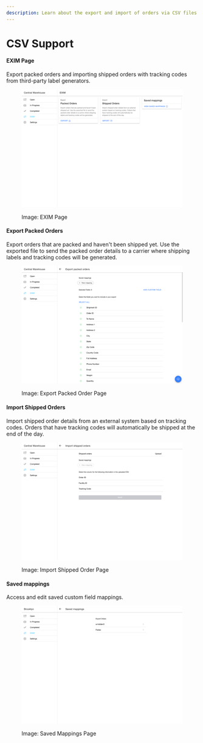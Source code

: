 ```yaml
---
description: Learn about the export and import of orders via CSV files.
---
```


# CSV Support

#### EXIM Page

Export packed orders and importing shipped orders with tracking codes from third-party label generators.

<figure><img src="../.gitbook/assets/fulfillment-uat.hotwax.io_exim (2).png" alt=""><figcaption><p>Image: EXIM Page</p></figcaption></figure>

#### Export Packed Orders

Export orders that are packed and haven't been shipped yet. Use the exported file to send the packed order details to a carrier where shipping labels and tracking codes will be generated.

<figure><img src="../.gitbook/assets/fulfillment-uat.hotwax.io_download-packed-orders.png" alt=""><figcaption><p>Image: Export Packed Order Page</p></figcaption></figure>

#### Import Shipped Orders

Import shipped order details from an external system based on tracking codes. Orders that have tracking codes will automatically be shipped at the end of the day.

<figure><img src="../.gitbook/assets/fulfillment-uat.hotwax.io_download-packed-orders (1).png" alt=""><figcaption><p>Image: Import Shipped Order Page </p></figcaption></figure>

#### Saved mappings

Access and edit saved custom field mappings.

<figure><img src="../.gitbook/assets/fulfillment-uat.hotwax.io_saved-mappings.png" alt=""><figcaption><p>Image: Saved Mappings Page</p></figcaption></figure>
